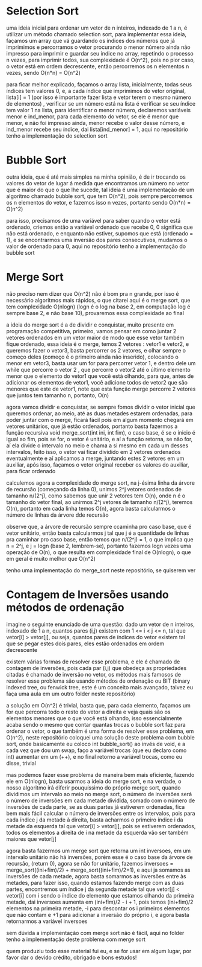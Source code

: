 # Selection Sort

uma ideia inicial para ordenar um vetor de n inteiros, indexado de 1 a n, é utilizar um método chamado selection sort, para implementar essa ideia, façamos um array que vá guardando os índices dos números que já imprimimos
e percorramos o vetor procurando o menor número ainda não impresso para imprimir e guardar seu índice no array, repetindo o processo n vezes, para imprimir todos, sua complexidade é O(n^2), pois no pior caso,
o vetor está em ordem decrescente, então percorremos os n elementos n vezes, sendo O(n*n) = O(n^2)

para ficar melhor explicado, façamos o array lista, inicialmente, todas seus índices tem valores 0, e, a cada índice que imprimimos do vetor original, lista[i] = 1 (por isso é importante fazer lista e vetor terem o mesmo número de elementos)
, verificar se um número está na lista é verificar se seu índice tem valor 1 na lista, para identificar o menor número, declaremos variáveis menor e ind_menor, para cada elemento do vetor, se ele é menor que menor, e não foi impresso ainda, menor recebe o valor desse número, e ind_menor recebe seu índice, dai lista[ind_menor] = 1,
aqui no repositório tenho a implementação do selection sort



# Bubble Sort

outra ideia, que é até mais simples na minha opinião, é de ir trocando os valores do vetor de lugar á medida que encontramos um número no vetor que é maior do que o que lhe sucede, tal ideia é uma 
implementação de um algoritmo chamado bubble sort, que tem O(n^2), pois sempre percorremos os n elementos do vetor, e fazemos isso n vezes, portanto sendo O(n*n) = O(n^2)

para isso, precisamos de uma variável para saber quando o vetor está ordenado, criemos então a variável ordenado que recebe 0, 0 significa que não está ordenado, e enquanto não estiver, supomos que está (ordenado = 1), e se encontrarmos uma inversão dos pares consecutivos, mudamos o valor de ordenado para 0, aqui no repositório tenho a implementação do bubble sort



# Merge Sort

não preciso nem dizer que O(n^2) não é bom pra n grande, por isso é necessário algoritmos mais rápidos, o que citarei aqui é o merge sort, que tem complexidade O(nlogn) (logn é o log na base 2, em computação log é sempre base 2, e não base 10), provaremos essa complexidade ao final

a ideia do merge sort é a de dividir e conquistar, muito presente em programação competitiva, primeiro, vamos pensar em como juntar 2 vetores ordenados em um vetor maior de modo que esse vetor também fique ordenado, essa ideia é o merge, temos 2 vetores : vetor1 e vetor2, e queremos fazer o vetor3, basta percorrer os 2 vetores, e olhar sempre o começo deles (começo é o primeiro ainda não inserido), colocando o menor em vetor3, basta usar um for para percorrer vetor 1, e dentro dele um while que percorre o vetor 2 , que percorre o vetor2 até o último elemento menor que o elemento do vetor1 que você está olhando, para que, antes de adicionar os elementos de vetor1, você adicione todos de vetor2 que são menores que este de vetor1, note que esta função merge percorre 2 vetores que juntos tem tamanho n, portanto, O(n)

agora vamos dividir e conquistar, se sempre fomos dividir o vetor inicial que queremos ordenar, ao meio, até as duas metades estarem ordenadas, para poder juntar com o merge, ficará fácil pois em algum momento chegará em vetores unitários, que já estão ordenados, portanto basta fazermos a função recursiva void merge_sort(int ini, int fim), o caso base, é se o ínicio é igual ao fim, pois se for, o vetor é unitário, e aí a função retorna, se não for, aí ela divide o intervalo no meio e chama a si mesmo em cada um desses intervalos, feito isso, o vetor vai ficar dividido em 2 vetores ordenados eventualmente e aí aplicamos a merge, juntando estes 2 vetores em um auxiliar, após isso, façamos o vetor original receber os valores do auxiliar, para ficar ordenado

calculemos agora a complexidade do merge sort, na j-ésima linha da árvore de recursão (começando da linha 0), unimos 2^j vetores ordenados de tamanho n/(2^j), como sabemos que unir 2 vetores tem O(n), onde n é o tamanho do vetor final, ao unirmos 2^j vetores de tamanho n/(2^j), teremos O(n), portanto em cada linha temos O(n), agora basta calcularmos o número de linhas da árvore dde recursão

observe que, a árvore de recursão sempre ccaminha pro caso base, que é vetor unitário, então basta calcularmos j tal que j é a quantidade de linhas pra caminhar pro caso base, então temos que n/(2^j) = 1, o que implica que n = 2^j, e j = logn (base 2, lembrem-se), portanto fazemos logn vezes uma operação de O(n), o que resulta em complexidade final de O(nlogn), o que em geral é muito melhor que O(n^2)

tenho uma implementação do merge_sort neste repositório, se quiserem ver



# Contagem de Inversões usando métodos de ordenação

imagine o seguinte enunciado de uma questão: dado um vetor de n inteiros, indexado de 1 a n, quantos pares (i,j) existem com 1 <= i < j <= n, tal que vetor[i] > vetor[j], ou seja, quantos pares de índices do vetor existem tal que se pegar estes dois pares, eles estão ordenados em ordem decrescente

existem várias formas de resolver esse problema, e ele é chamado de contagem de inversões, pois cada par (i,j) que obedeça as propriedades citadas é chamado de inversão no vetor, os métodos mais famosos de resolver esse problema são usando métodos de ordenação ou BIT (binary indexed tree, ou fenwick tree, este é um conceito mais avançado, talvez eu faça uma aula em um outro folder neste repositório)

a solução em O(n^2) é trivial, basta que, para cada elemento, façamos um for que percorra todo o resto do vetor a direita e veja quais são os elementos menores que o que você está olhando, isso essencialmente acaba sendo o mesmo que contar quantas trocas o bubble sort faz para ordenar o vetor, o que também é uma forma de resolver esse problema, em O(n^2), neste repositório coloquei uma solução deste problema com bubble sort, onde basicamente eu coloco int bubble_sort() ao invés de void, e a cada vez que dou um swap, faço a variável trocas (que eu declaro como int) aumentar em um (++), e no final retorno a variável trocas, como eu disse, trivial

mas podemos fazer esse problema de maneira bem mais eficiente, fazendo ele em O(nlogn), basta usarmos a ideia do merge sort, e na verdade, o nosso algoritmo irá diferir pouquíssimo do próprio merge sort, quando dividimos um intervalo ao meio no merge sort, o número de inversões será o número de inversões em cada metade dividida, somado com o número de inversões de cada parte, se as duas partes já estiverem ordenadas, fica bem mais fácil calcular o número de inversões entre os intervalos, pois para cada índice j da metade à direita, basta acharmos o primeiro índice i da metade da esquerda tal que vetor[i] > vetor[j], pois se estiverem ordenados, todos os elementos a direita de i na metade da esquerda vão ser também maiores que vetor[j]

agora basta fazermos um merge sort que retorna um int inversoes, em um intervalo unitário não há inversões, porém esse é o caso base da árvore de recursão, (return 0), agora se não for unitário, fazemos inversoes = merge_sort((ini+fim)/2) + merge_sort((ini+fim)/2+1), e aqui ja somamos as inversões de cada metade, agora basta somarmos as inversões entre às metades, para fazer isso, quando estamos fazendo merge com as duas partes, encontremos um índice j da segunda metade tal que vetor[j] < vetor[i] com i sendo o índice do elemento que estamos olhando da primeira metade, dai inversoes aumenta em (ini+fim)/2 - i + 1, pois temos (ini+fim)/2 elementos na primeira metade, -i para descontar os i primeiros elementos que não contam e +1 para adicionar a inversão do próprio i, e agora basta retornarmos a variável inversoes

sem dúvida a implementação com merge sort não é fácil, aqui no folder tenho a implementação deste problema com merge sort

quem produziu todo esse material fui eu, e se for usar em algum lugar, por favor dar o devido crédito, obrigado e bons estudos!
